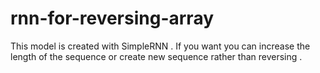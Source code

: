 # rnn-for-reversing-array

This model is created with SimpleRNN . If you want you can increase the length of the sequence or create new sequence rather than reversing .
